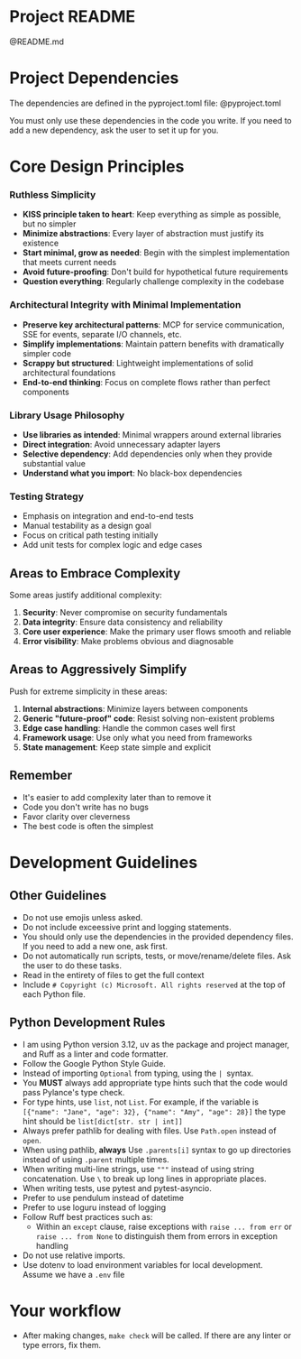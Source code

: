 # Project README
@README.md


# Project Dependencies
The dependencies are defined in the pyproject.toml file:
@pyproject.toml

You must only use these dependencies in the code you write. If you need to add a new dependency, ask the user to set it up for you.


# Core Design Principles
### Ruthless Simplicity
- **KISS principle taken to heart**: Keep everything as simple as possible, but no simpler
- **Minimize abstractions**: Every layer of abstraction must justify its existence
- **Start minimal, grow as needed**: Begin with the simplest implementation that meets current needs
- **Avoid future-proofing**: Don't build for hypothetical future requirements
- **Question everything**: Regularly challenge complexity in the codebase

### Architectural Integrity with Minimal Implementation
- **Preserve key architectural patterns**: MCP for service communication, SSE for events, separate I/O channels, etc.
- **Simplify implementations**: Maintain pattern benefits with dramatically simpler code
- **Scrappy but structured**: Lightweight implementations of solid architectural foundations
- **End-to-end thinking**: Focus on complete flows rather than perfect components

### Library Usage Philosophy
- **Use libraries as intended**: Minimal wrappers around external libraries
- **Direct integration**: Avoid unnecessary adapter layers
- **Selective dependency**: Add dependencies only when they provide substantial value
- **Understand what you import**: No black-box dependencies

### Testing Strategy
- Emphasis on integration and end-to-end tests
- Manual testability as a design goal
- Focus on critical path testing initially
- Add unit tests for complex logic and edge cases

## Areas to Embrace Complexity
Some areas justify additional complexity:
1. **Security**: Never compromise on security fundamentals
2. **Data integrity**: Ensure data consistency and reliability
3. **Core user experience**: Make the primary user flows smooth and reliable
4. **Error visibility**: Make problems obvious and diagnosable

## Areas to Aggressively Simplify
Push for extreme simplicity in these areas:
1. **Internal abstractions**: Minimize layers between components
2. **Generic "future-proof" code**: Resist solving non-existent problems
3. **Edge case handling**: Handle the common cases well first
4. **Framework usage**: Use only what you need from frameworks
5. **State management**: Keep state simple and explicit

## Remember
- It's easier to add complexity later than to remove it
- Code you don't write has no bugs
- Favor clarity over cleverness
- The best code is often the simplest


# Development Guidelines
## Other Guidelines
- Do not use emojis unless asked.
- Do not include exceessive print and logging statements.
- You should only use the dependencies in the provided dependency files. If you need to add a new one, ask first.
- Do not automatically run scripts, tests, or move/rename/delete files. Ask the user to do these tasks.
- Read in the entirety of files to get the full context
- Include `# Copyright (c) Microsoft. All rights reserved` at the top of each Python file.

## Python Development Rules
- I am using Python version 3.12, uv as the package and project manager, and Ruff as a linter and code formatter.
- Follow the Google Python Style Guide.
- Instead of importing `Optional` from typing, using the `| `syntax.
- You **MUST** always add appropriate type hints such that the code would pass Pylance's type check.
- For type hints, use `list`, not `List`. For example, if the variable is `[{"name": "Jane", "age": 32}, {"name": "Amy", "age": 28}]` the type hint should be `list[dict[str. str | int]]`
- Always prefer pathlib for dealing with files. Use `Path.open` instead of `open`.
- When using pathlib, **always** Use `.parents[i]` syntax to go up directories instead of using `.parent` multiple times.
- When writing multi-line strings, use `"""` instead of using string concatenation. Use `\` to break up long lines in appropriate places.
- When writing tests, use pytest and pytest-asyncio.
- Prefer to use pendulum instead of datetime
- Prefer to use loguru instead of logging
- Follow Ruff best practices such as:
  - Within an `except` clause, raise exceptions with `raise ... from err` or `raise ... from None` to distinguish them from errors in exception handling
- Do not use relative imports.
- Use dotenv to load environment variables for local development. Assume we have a `.env` file

# Your workflow
- After making changes, `make check` will be called. If there are any linter or type errors, fix them.
